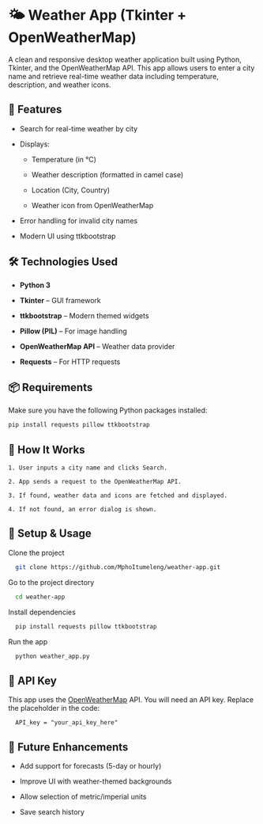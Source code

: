 
# 🌤️ Weather App (Tkinter + OpenWeatherMap)

A clean and responsive desktop weather application built using Python, Tkinter, and the OpenWeatherMap API. This app allows users to enter a city name and retrieve real-time weather data including temperature, description, and weather icons.


## 🚀 Features

- Search for real-time weather by city

- Displays:

    - Temperature (in °C)

    - Weather description (formatted in camel case)

    - Location (City, Country)

    - Weather icon from OpenWeatherMap

- Error handling for invalid city names

- Modern UI using ttkbootstrap


## 🛠️ Technologies Used

- **Python 3**

- **Tkinter** – GUI framework

- **ttkbootstrap** – Modern themed widgets

- **Pillow (PIL)** – For image handling

- **OpenWeatherMap API** – Weather data provider

- **Requests** – For HTTP requests

## 📦 Requirements

Make sure you have the following Python packages installed:

```bash
pip install requests pillow ttkbootstrap
```
    
## 🧠 How It Works


    1. User inputs a city name and clicks Search.

    2. App sends a request to the OpenWeatherMap API.

    3. If found, weather data and icons are fetched and displayed.

    4. If not found, an error dialog is shown.

## 🔧 Setup & Usage

Clone the project

```bash
  git clone https://github.com/MphoItumeleng/weather-app.git
```

Go to the project directory

```bash
  cd weather-app
```

Install dependencies

```bash
  pip install requests pillow ttkbootstrap
```

Run the app

```bash
  python weather_app.py
```


## 🔑 API Key

This app uses the [OpenWeatherMap](https://openweathermap.org/api) API.
You will need an API key. Replace the placeholder in the code:

```http
  API_key = "your_api_key_here"
```

## 📌 Future Enhancements

- Add support for forecasts (5-day or hourly)

- Improve UI with weather-themed backgrounds

- Allow selection of metric/imperial units

- Save search history
